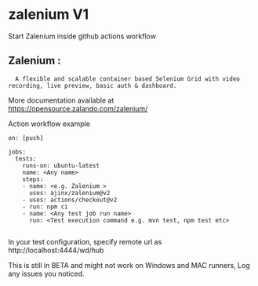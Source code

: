 # zalenium V1
Start Zalenium inside github actions workflow

## Zalenium :
      A flexible and scalable container based Selenium Grid with video recording, live preview, basic auth & dashboard.
      
More documentation available at
      https://opensource.zalando.com/zalenium/
      

Action workflow example
```
on: [push]

jobs:
  tests:
    runs-on: ubuntu-latest
    name: <Any name> 
    steps:
    - name: <e.g. Zalenium >
      uses: ajinx/zalenium@v2
    - uses: actions/checkout@v2
    - run: npm ci  
    - name: <Any test job run name>
      run: <Test execution command e.g. mvn test, npm test etc>
 
 ```
In your test configuration, specify remote url as http://localhost:4444/wd/hub

This is still in BETA and might not work on Windows and MAC runners, Log any issues you noticed.

